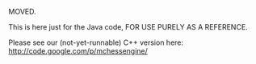 MOVED.

This is here just for the Java code, FOR USE PURELY AS A REFERENCE.

Please see our (not-yet-runnable) C++ version here: http://code.google.com/p/mchessengine/
